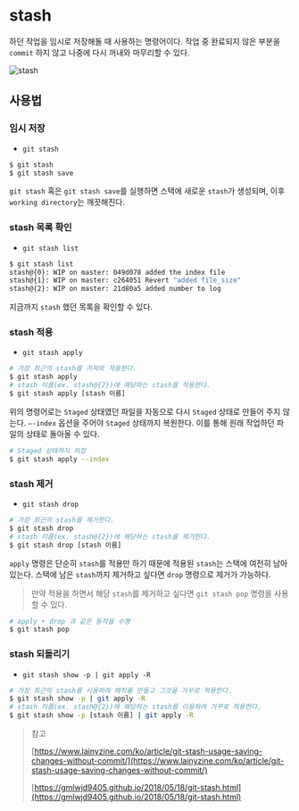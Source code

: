 # stash

하던 작업을 임시로 저장해둘 때 사용하는 명령어이다. 작업 중 완료되지 않은 부분을 `commit` 하지 않고 나중에 다시 꺼내와 마무리할 수 있다.

![stash](https://user-images.githubusercontent.com/49153756/125614385-5076a19f-6c09-40a9-8c7d-7f7ff14a648d.png)


## 사용법

### 임시 저장

- `git stash`

```bash
$ git stash
$ git stash save
```

`git stash` 혹은 `git stash save`를 실행하면 스택에 새로운 `stash`가 생성되며, 이후 `working directory`는 깨끗해진다.

### stash 목록 확인

- `git stash list`

```bash
$ git stash list
stash@{0}: WIP on master: 049d078 added the index file
stash@{1}: WIP on master: c264051 Revert "added file_size"
stash@{2}: WIP on master: 21d80a5 added number to log
```

지금까지 `stash` 했던 목록을 확인할 수 있다.

### stash 적용

- `git stash apply`

```bash
# 가장 최근의 stash를 가져와 적용한다.
$ git stash apply
# stash 이름(ex. stash@{2})에 해당하는 stash를 적용한다.
$ git stash apply [stash 이름]
```

위의 명령어로는 `Staged` 상태였던 파일을 자동으로 다시 `Staged` 상태로 만들어 주지 않는다. `–-index` 옵션을 주어야 `Staged` 상태까지 복원한다. 이를 통해 원래 작업하던 파일의 상태로 돌아올 수 있다.

```bash
# Staged 상태까지 저장
$ git stash apply --index
```

### stash 제거

- `git stash drop`

```bash
# 가장 최근의 stash를 제거한다.
$ git stash drop
# stash 이름(ex. stash@{2})에 해당하는 stash를 제거한다.
$ git stash drop [stash 이름]
```

`apply` 명령은 단순히 `stash`를 적용만 하기 때문에 적용된 `stash`는 스택에 여전히 남아있는다. 스택에 남은 `stash`까지 제거하고 싶다면 `drop` 명령으로 제거가 가능하다.

> 만약 적용을 하면서 해당 `stash`를 제거하고 싶다면 `git stash pop` 명령을 사용할 수 있다.

```bash
# apply + drop 과 같은 동작을 수행
$ git stash pop
```

### stash 되돌리기

- `git stash show -p | git apply -R`

```bash
# 가장 최근의 stash를 사용하여 패치를 만들고 그것을 거꾸로 적용한다.
$ git stash show -p | git apply -R
# stash 이름(ex. stash@{2})에 해당하는 stash를 이용하여 거꾸로 적용한다.
$ git stash show -p [stash 이름] | git apply -R
```

> 참고
>
> [https://www.lainyzine.com/ko/article/git-stash-usage-saving-changes-without-commit/](https://www.lainyzine.com/ko/article/git-stash-usage-saving-changes-without-commit/)
>
> [https://gmlwjd9405.github.io/2018/05/18/git-stash.html](https://gmlwjd9405.github.io/2018/05/18/git-stash.html)
